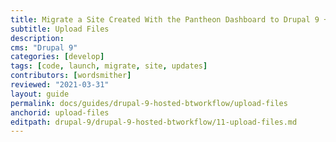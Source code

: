 ```yaml
---
title: Migrate a Site Created With the Pantheon Dashboard to Drupal 9 + Build Tools
subtitle: Upload Files
description: 
cms: "Drupal 9"
categories: [develop]
tags: [code, launch, migrate, site, updates]
contributors: [wordsmither]
reviewed: "2021-03-31"
layout: guide
permalink: docs/guides/drupal-9-hosted-btworkflow/upload-files
anchorid: upload-files
editpath: drupal-9/drupal-9-hosted-btworkflow/11-upload-files.md
---
```


<Partial file="drupal-9/migrate-add-files-part1.md" />
   <Partial file="drupal-9/migrate-add-files-part2-not-nested.md" />
   <Partial file="drupal-9/migrate-add-files-part3.md" />
